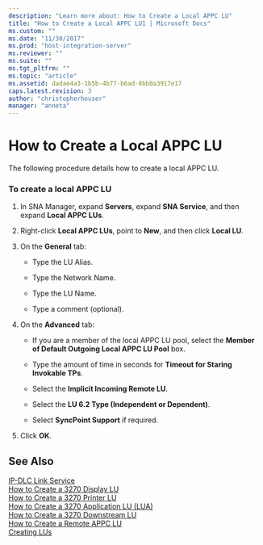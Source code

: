 ```yaml
---
description: "Learn more about: How to Create a Local APPC LU"
title: "How to Create a Local APPC LU1 | Microsoft Docs"
ms.custom: ""
ms.date: "11/30/2017"
ms.prod: "host-integration-server"
ms.reviewer: ""
ms.suite: ""
ms.tgt_pltfrm: ""
ms.topic: "article"
ms.assetid: dadae4a3-1b5b-4b77-b6ad-0bb0a3917e17
caps.latest.revision: 3
author: "christopherhouser"
manager: "anneta"
---
```

# How to Create a Local APPC LU
The following procedure details how to create a local APPC LU.  
  
### To create a local APPC LU  
  
1.  In SNA Manager, expand **Servers**, expand **SNA Service**, and then expand **Local APPC LUs**.  
  
2.  Right-click **Local APPC LUs**, point to **New**, and then click **Local LU**.  
  
3.  On the **General** tab:  
  
    -   Type the LU Alias.  
  
    -   Type the Network Name.  
  
    -   Type the LU Name.  
  
    -   Type a comment (optional).  
  
4.  On the **Advanced** tab:  
  
    -   If you are a member of the local APPC LU pool, select the **Member of Default Outgoing Local APPC LU Pool** box.  
  
    -   Type the amount of time in seconds for **Timeout for Staring Invokable TPs**.  
  
    -   Select the **Implicit Incoming Remote LU**.  
  
    -   Select the **LU 6.2 Type (Independent or Dependent)**.  
  
    -   Select **SyncPoint Support** if required.  
  
5.  Click **OK**.  
  
## See Also  
 [IP-DLC Link Service](./ip-dlc-link-service2.md)   
 [How to Create a 3270 Display LU](../core/how-to-create-a-3270-display-lu1.md)   
 [How to Create a 3270 Printer LU](../core/how-to-create-a-3270-printer-lu1.md)   
 [How to Create a 3270 Application LU (LUA)](../core/how-to-create-a-3270-application-lu-lua-2.md)   
 [How to Create a 3270 Downstream LU](../core/how-to-create-a-3270-downstream-lu2.md)   
 [How to Create a Remote APPC LU](../core/how-to-create-a-remote-appc-lu2.md)   
 [Creating LUs](../core/creating-lus2.md)
